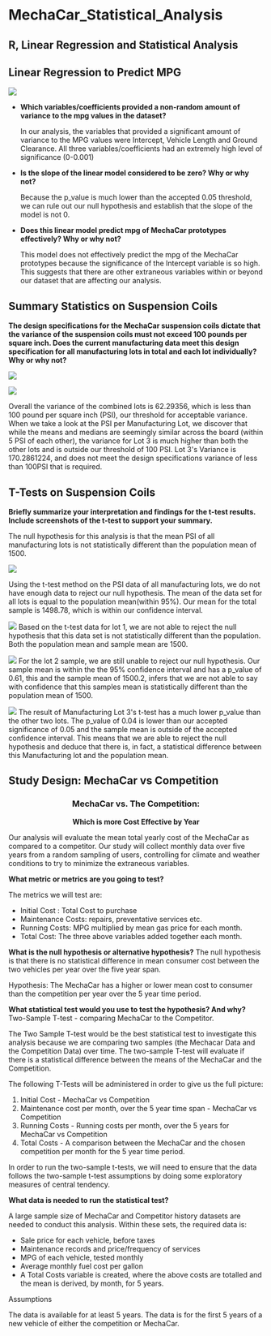 # MechaCar_Statistical_Analysis
## R, Linear Regression and Statistical Analysis

## Linear Regression to Predict MPG

<img src="images/Deliverable1_Img.png"> </img>

- **Which variables/coefficients provided a non-random amount of variance to the mpg values in the dataset?**

    In our analysis, the variables that provided a significant amount of variance to the MPG values were Intercept, Vehicle Length and Ground Clearance. All three variables/coefficients had an extremely high level of significance (0-0.001)

- **Is the slope of the linear model considered to be zero? Why or why not?**
    
    Because the p_value is much lower than the accepted 0.05 threshold, we can rule out our null hypothesis and establish that the slope of the model is not 0.


- **Does this linear model predict mpg of MechaCar prototypes effectively? Why or why not?**

    This model does not effectively predict the mpg of the MechaCar prototypes because the significance of the Intercept variable is so high. This suggests that there are other extraneous variables within or beyond our dataset that are affecting our analysis.

## Summary Statistics on Suspension Coils ##

**The design specifications for the MechaCar suspension coils dictate that the variance of the suspension coils must not exceed 100 pounds per square inch. Does the current manufacturing data meet this design specification for all manufacturing lots in total and each lot individually? Why or why not?**


<img src="images/total_summary.png"></img>

<img src="images/Manufacturing_Lots.png"></img>

Overall the variance of the combined lots is 62.29356, which is less than 100 pound per square inch (PSI), our threshold for acceptable variance. When we take a look at the PSI per Manufacturing Lot, we discover that while the means and medians are seemingly similar across the board (within 5 PSI of each other), the variance for Lot 3 is much higher than both the other lots and is outside our threshold of 100 PSI. Lot 3's Variance is 170.2861224, and does not meet the design specifications variance of less than 100PSI that is required.

## T-Tests on Suspension Coils

**Briefly summarize your interpretation and findings for the t-test results. Include screenshots of the t-test to support your summary.**

The null hypothesis for this analysis is that the mean PSI of all manufacturing lots is not statistically different than the population mean of 1500. 

<img src="images/ttest_total.png"></img>

Using the t-test method on the PSI data of all manufacturing lots, we do not have enough data to reject our null hypothesis. The mean of the data set for all lots is equal to the population mean(within 95%). Our mean for the total sample is 1498.78, which is within our confidence interval.

<img src="images/Del3_Lot1.png"></img>
Based on the t-test data for lot 1, we are not able to reject the null hypothesis that this data set is not statistically different than the population. Both the population mean and sample mean are 1500.

<img src="images/Del3_Lot2.png"></img>
For the lot 2 sample, we are still unable to reject our null hypothesis. Our sample mean is within the the 95% confidence interval and has a p_value of 0.61, this and the sample mean of 1500.2, infers that we are not able to say with confidence that this samples mean is statistically different than the population mean of 1500.

<img src="images/del3_lot3.png"></img>
The result of Manufacturing Lot 3's t-test has a much lower p_value than the other two lots. The p_value of 0.04 is lower than our accepted significance of 0.05 and the sample mean is outside of the accepted confidence interval. This means that we are able to reject the null hypothesis and deduce that there is, in fact, a statistical difference between this Manufacturing lot and the population mean.

## Study Design: MechaCar vs Competition

### <center> MechaCar vs. The Competition: </center>
<center> <b>Which is more Cost Effective by Year</b> </center>

Our analysis will evaluate the mean total yearly cost of the MechaCar as compared to a competitor. Our study will collect monthly data over five years from a random sampling of users, controlling for climate and weather conditions to try to minimize the extraneous variables.

**What metric or metrics are you going to test?**

The metrics we will test are:
- Initial Cost : Total Cost to purchase 
- Maintenance Costs: repairs, preventative services etc.
- Running Costs:  MPG multiplied by mean gas price for each month.
- Total Cost: The three above variables added together each month.


**What is the null hypothesis or alternative hypothesis?**
The null hypothesis is that there is no statistical difference in mean consumer cost between the two vehicles per year over the five year span. 

Hypothesis: The MechaCar has a higher or lower mean cost to consumer than the competition per year over the 5 year time period.

**What statistical test would you use to test the hypothesis? And why?**
Two-Sample T-test - comparing MechaCar to the Competitor.

The Two Sample T-test would be the best statistical test to investigate this analysis because we are comparing two samples (the Mechacar Data and the Competition Data) over time. The two-sample T-test will evaluate if there is a statistical difference between the means of the MechaCar and the Competition.

The following T-Tests will be administered in order to give us the full picture:

1. Initial Cost - MechaCar vs Competition
2. Maintenance cost per month, over the 5 year time span - MechaCar vs Competition
3. Running Costs - Running costs per month, over the 5 years for MechaCar vs Competition
4. Total Costs - A comparison between the MechaCar and the chosen competition per month for the 5 year time period.

In order to run the two-sample t-tests, we will need to ensure that the data follows the two-sample t-test assumptions by doing some exploratory measures of central tendency.

**What data is needed to run the statistical test?**

A large sample size of MechaCar and Competitor history datasets are needed to conduct this analysis. Within these sets, the required data is:
- Sale price for each vehicle, before taxes
- Maintenance records and price/frequency of services
- MPG of each vehicle, tested monthly 
- Average monthly fuel cost per gallon
- A Total Costs variable is created, where the above costs are totalled and the mean is derived, by month, for 5 years.


Assumptions

The data is available for at least 5 years. The data is for the first 5 years of a new vehicle of either the competition or MechaCar. 